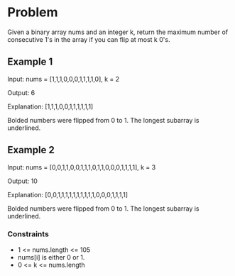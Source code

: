 # Problem

Given a binary array nums and an integer k, return the maximum number of consecutive 1's in the array if you can flip at most k 0's.

## Example 1

Input: nums = [1,1,1,0,0,0,1,1,1,1,0], k = 2

Output: 6

Explanation: [1,1,1,0,0,1,1,1,1,1,1]

Bolded numbers were flipped from 0 to 1. The longest subarray is underlined.

## Example 2

Input: nums = [0,0,1,1,0,0,1,1,1,0,1,1,0,0,0,1,1,1,1], k = 3

Output: 10

Explanation: [0,0,1,1,1,1,1,1,1,1,1,1,0,0,0,1,1,1,1]

Bolded numbers were flipped from 0 to 1. The longest subarray is underlined.
 
### Constraints

- 1 <= nums.length <= 105
- nums[i] is either 0 or 1.
- 0 <= k <= nums.length
